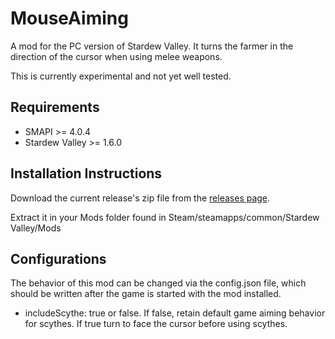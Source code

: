 # MouseAiming
A mod for the PC version of Stardew Valley. It turns the farmer in the direction of the cursor when using melee weapons.

This is currently experimental and not yet well tested.

## Requirements
- SMAPI >= 4.0.4
- Stardew Valley >= 1.6.0

## Installation Instructions
Download the current release's zip file from the [releases page](https://github.com/nottestedonanimals/MouseAiming/releases).

Extract it in your Mods folder found in Steam/steamapps/common/Stardew Valley/Mods

## Configurations
The behavior of this mod can be changed via the config.json file, which should be written after the game is started with the mod installed.

- includeScythe: true or false. If false, retain default game aiming behavior for scythes. If true turn to face the cursor before using scythes.